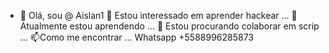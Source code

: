 - 👋 Olá, sou @ Aislan1
👀 Estou interessado em aprender hackear ...
🌱 Atualmente estou aprendendo ...
💞️ Estou procurando colaborar em scrip ...
📫Como me encontrar ...
Whatsapp +5588996285873

<!---
Aislan1/Aislan1 is a ✨ special ✨ repository because its `README.md` (this file) appears on your GitHub profile.
You can click the Preview link to take a look at your changes.
--->
